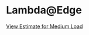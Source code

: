 # Lambda@Edge

[View Estimate for Medium Load](https://calculator.aws/#/estimate?id=3d9e8e2880884fddb7c29c85fe5d245e9ce14d25)